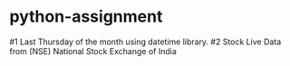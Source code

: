 # python-assignment

#1 Last Thursday of the month using datetime library.
#2 Stock Live Data from (NSE) National Stock Exchange of India

